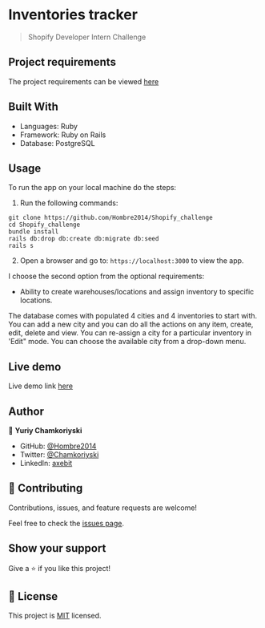 # Inventories tracker

>  Shopify Developer Intern Challenge

## Project requirements

The project requirements can be viewed [here](https://docs.google.com/document/d/1DuHN-nPWvZJdMxrOVvHbu3OomMvRrCfCnrFXqgqG56Q/edit#)

## Built With

- Languages: Ruby
- Framework: Ruby on Rails
- Database: PostgreSQL

## Usage

To run the app on your local machine do the steps:

1. Run the following commands:</br>

`git clone https://github.com/Hombre2014/Shopify_challenge`</br>
`cd Shopify_challenge`</br>
`bundle install`</br>
`rails db:drop db:create db:migrate db:seed`</br>
`rails s`</br>

2. Open a browser and go to: `https://localhost:3000` to view the app.

I choose the second option from the optional requirements:
- Ability to create warehouses/locations and assign inventory to specific locations.</br>

The database comes with populated 4 cities and 4 inventories to start with. You can add a new city and you can do all the actions on any item, create, edit, delete and view. You can re-assign a city for a particular inventory in 'Edit" mode. You can choose the available city from a drop-down menu.
## Live demo

Live demo link [here](https://dry-castle-96007.herokuapp.com/)

## Author

👤 **Yuriy Chamkoriyski**

- GitHub: [@Hombre2014](https://github.com/Hombre2014)
- Twitter: [@Chamkoriyski](https://twitter.com/Chamkoriyski)
- LinkedIn: [axebit](https://linkedin.com/in/axebit)

## 🤝 Contributing

Contributions, issues, and feature requests are welcome!

Feel free to check the [issues page](https://github.com/Hombre2014/Shopify_challenge/issues).

## Show your support

Give a ⭐️ if you like this project!

## 📝 License

This project is [MIT](./license.md) licensed.
